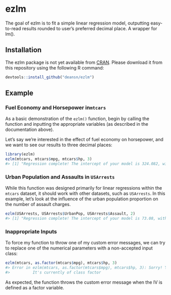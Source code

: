 
<!-- README.md is generated from README.Rmd. Please edit that file -->

# ezlm

<!-- badges: start -->
<!-- badges: end -->

The goal of ezlm is to fit a simple linear regression model, outputting
easy-to-read results rounded to user’s preferred decimal place. A
wrapper for lm().

## Installation

The ezlm package is not yet available from
[CRAN](https://CRAN.R-project.org). Please download it from this
repository using the following R command:

``` r
devtools::install_github("deansn/ezlm")
```

## Example

### Fuel Economy and Horsepower in`mtcars`

As a basic demonstration of the `ezlm()` function, begin by calling the
function and inputting the appropriate variables (as described in the
documentation above).

Let’s say we’re interested in the effect of fuel economy on horsepower,
and we want to see our results to three decimal places:

``` r
library(ezlm)
ezlm(mtcars, mtcars$mpg, mtcars$hp, 3)
#> [1] "Regression complete! The intercept of your model is 324.082, with a p-value of 0. The coefficient for your independent variable is 27.433, with a p-value of 0. Overall, your model has an r-squared value of 0.602."
```

### Urban Population and Assaults in `USArrests`

While this function was designed primarily for linear regressions within
the `mtcars` dataset, it should work with other datasets, such as
`USArrests`. In this example, let’s look at the influence of the urban
population proportion on the number of assault charges.

``` r
ezlm(USArrests, USArrests$UrbanPop, USArrests$Assault, 2)
#> [1] "Regression complete! The intercept of your model is 73.08, with a p-value of 0.18. The coefficient for your independent variable is 53.85, with a p-value of 0.07. Overall, your model has an r-squared value of 0.07."
```

### Inappropriate Inputs

To force my function to throw one of my custom error messages, we can
try to replace one of the numerical parameters with a non-accepted input
class:

``` r
ezlm(mtcars, as.factor(mtcars$mpg), mtcars$hp, 3)
#> Error in ezlm(mtcars, as.factor(mtcars$mpg), mtcars$hp, 3): Sorry! Your IV must be numeric.
#>          It's currently of class factor
```

As expected, the function throws the custom error message when the IV is
defined as a factor variable.
